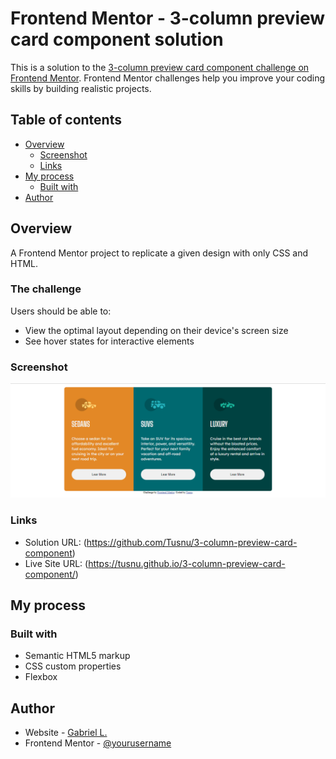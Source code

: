 # Frontend Mentor - 3-column preview card component solution

This is a solution to the [3-column preview card component challenge on Frontend Mentor](https://www.frontendmentor.io/challenges/3column-preview-card-component-pH92eAR2-). Frontend Mentor challenges help you improve your coding skills by building realistic projects. 

## Table of contents

- [Overview](#overview)
  - [Screenshot](#screenshot)
  - [Links](#links)
- [My process](#my-process)
  - [Built with](#built-with)
- [Author](#author)

## Overview

A Frontend Mentor project to replicate a given design with only CSS and HTML.

### The challenge

Users should be able to:

- View the optimal layout depending on their device's screen size
- See hover states for interactive elements

### Screenshot

![](/images/Screenshot_2.png)

### Links

- Solution URL: (https://github.com/Tusnu/3-column-preview-card-component)
- Live Site URL: (https://tusnu.github.io/3-column-preview-card-component/)

## My process

### Built with

- Semantic HTML5 markup
- CSS custom properties
- Flexbox

## Author

- Website - [Gabriel L.](https://github.com/Tusnu)
- Frontend Mentor - [@yourusername](https://www.frontendmentor.io/profile/yourusername)
